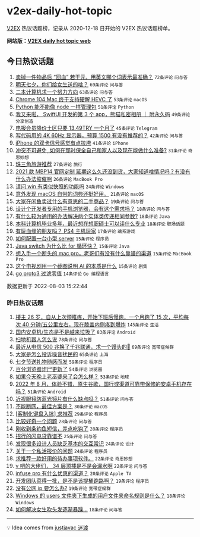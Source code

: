 # v2ex-daily-hot-topic

[V2EX](https://www.v2ex.com/) 热议话题榜，记录从 2020-12-18 日开始的 V2EX 热议话题榜单。

**网站版：[V2EX daily hot topic web](https://boojack.github.io/v2ex-daily-hot-topic-web/)**

## 今日热议话题

<!-- TODAY BEGIN -->

1. [卖掉一件物品后 “回血” 若干元，用英文哪个词表示最准确？](https://www.v2ex.com/t/870345) `72条评论` `问与答`
1. [明天七夕，你们给女生送的啥？](https://www.v2ex.com/t/870459) `69条评论` `问与答`
1. [二本计算机求一个努力方向](https://www.v2ex.com/t/870369) `63条评论` `问与答`
1. [Chrome 104 Mac 终于支持硬解 HEVC 了](https://www.v2ex.com/t/870362) `53条评论` `macOS`
1. [Python 能不能像 node 一样管理包](https://www.v2ex.com/t/870375) `51条评论` `Python`
1. [我又来啦， SwiftUI 开发的第 3 个 app，熊猫私密相册 ｜ 附永久码](https://www.v2ex.com/t/870471) `49条评论` `分享创造`
1. [电报会员降价土区只要 13.49TRY 一个月了](https://www.v2ex.com/t/870349) `45条评论` `Telegram`
1. [写代码用的 4K 60Hz 显示器，预算 1500 有没有推荐的？](https://www.v2ex.com/t/870373) `42条评论` `问与答`
1. [iPhone 的双卡信号感觉有点拉垮](https://www.v2ex.com/t/870397) `41条评论` `iPhone`
1. [冲突不可避免, 如何在那时保全自己和家人以及现在能做什么准备?](https://www.v2ex.com/t/870372) `31条评论` `奇思妙想`
1. [珠三角旅游推荐](https://www.v2ex.com/t/870447) `27条评论` `旅行`
1. [2021 款 MBP14 官网定制 延期这么久还没到货，大家知道啥情况吗？有没有什么办法催催啊](https://www.v2ex.com/t/870407) `26条评论` `MacBook Pro`
1. [请问 win 有类似快照的功能吗](https://www.v2ex.com/t/870356) `24条评论` `Windows`
1. [意外发现 macOS 自带的词典还挺好用。](https://www.v2ex.com/t/870443) `21条评论` `macOS`
1. [大家在闲鱼卖过什么有意思的二手商品？](https://www.v2ex.com/t/870428) `19条评论` `问与答`
1. [设计个开发者专用的手机浏览器，会有这个需求吗？](https://www.v2ex.com/t/870467) `18条评论` `问与答`
1. [有什么较为通用的办法解决两个实体类传递相同参数?](https://www.v2ex.com/t/870449) `18条评论` `Java`
1. [本科计算机毕业多年，最近想在想职硕士可以读什么专业](https://www.v2ex.com/t/870420) `18条评论` `职场话题`
1. [有玩血缘的朋友吗？ PS4 主机玩家](https://www.v2ex.com/t/870396) `17条评论` `魂系游戏`
1. [如何配置一台小型 server](https://www.v2ex.com/t/870492) `15条评论` `程序员`
1. [Java switch 为什么比 for 循环快？](https://www.v2ex.com/t/870434) `15条评论` `Java`
1. [想入手一个断头的 mac pro，老哥们有没有什么靠谱的渠道](https://www.v2ex.com/t/870415) `15条评论` `MacBook Pro`
1. [这个电视剧用一个截图说明 AI 的本质是什么](https://www.v2ex.com/t/870385) `15条评论` `剧集`
1. [go proto3 过滤零值](https://www.v2ex.com/t/870412) `14条评论` `Go 编程语言`

数据更新于 2022-08-03 15:22:44

<!-- TODAY END -->

### 昨日热议话题

<!-- YESTERDAY BEGIN -->

1. [楼主 26 岁，自从上次颈椎疼，开始下班后慢跑，一个月跑了 15 次，平均每次 40 分钟/五公里左右，现在膝盖内侧疼到爆炸](https://www.v2ex.com/t/870144) `145条评论` `生活`
1. [国内安卓机/生态是不是越来垃圾了](https://www.v2ex.com/t/870218) `83条评论` `Android`
1. [扫地机器人怎么说](https://www.v2ex.com/t/870125) `78条评论` `问与答`
1. [最近从电信 500 兆换了千兆联通，求一个馒头的💊](https://www.v2ex.com/t/870228) `69条评论` `宽带症候群`
1. [大家是怎么投诉噪音扰民的](https://www.v2ex.com/t/870168) `65条评论` `上海`
1. [七夕节送礼物随感而发](https://www.v2ex.com/t/870198) `59条评论` `程序员`
1. [百分浏览器诈尸更新了](https://www.v2ex.com/t/870140) `54条评论` `浏览器`
1. [如果今天晚上老巫婆来了会怎么样？](https://www.v2ex.com/t/870178) `53条评论` `地球`
1. [2022 年 8 月，体验不错，原生谷歌，国行或渠道可靠带保修的安卓手机存在吗？](https://www.v2ex.com/t/870252) `51条评论` `Android`
1. [近视眼镜防蓝光镜片有什么缺点吗？](https://www.v2ex.com/t/870097) `51条评论` `问与答`
1. [不能断网，最佳方案是？](https://www.v2ex.com/t/870282) `30条评论` `macOS`
1. [[客制化键盘入坑] 求推荐](https://www.v2ex.com/t/870268) `29条评论` `程序员`
1. [比较好奇一个问题](https://www.v2ex.com/t/870247) `28条评论` `问与答`
1. [刚收到条钓鱼短信，差点吃钩了](https://www.v2ex.com/t/870233) `28条评论` `程序员`
1. [招行的闪电贷靠谱不](https://www.v2ex.com/t/870142) `25条评论` `问与答`
1. [发现很多设计人员缺乏基本的交互常识](https://www.v2ex.com/t/870306) `24条评论` `设计`
1. [关于一个私活报价的问题](https://www.v2ex.com/t/870239) `24条评论` `程序员`
1. [求推荐一款好用的待办事项软件。](https://www.v2ex.com/t/870225) `22条评论` `奇思妙想`
1. [v 吧的大佬们， 34 层顶楼是不是会漏水啊](https://www.v2ex.com/t/870171) `22条评论` `问与答`
1. [infuse pro 有什么优惠的渠道？](https://www.v2ex.com/t/870289) `20条评论` `Apple TV`
1. [开发团队菜得一批，是不是该提桶跑路啊？](https://www.v2ex.com/t/870206) `19条评论` `程序员`
1. [没有公网 ip 要怎么办?](https://www.v2ex.com/t/870155) `19条评论` `宽带症候群`
1. [Windows 的 users 文件夹下生成的用户文件夹命名规则是什么？](https://www.v2ex.com/t/870146) `18条评论` `Windows`
1. [如何解决女生吹头发逐渐暴躁...](https://www.v2ex.com/t/870145) `18条评论` `问与答`

<!-- YESTERDAY END -->

---

💡 Idea comes from [justjavac 迷渡](https://github.com/justjavac/)
